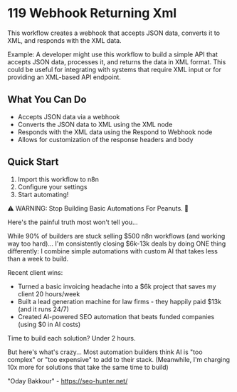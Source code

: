 # 119 Webhook Returning Xml

This workflow creates a webhook that accepts JSON data, converts it to XML, and responds with the XML data.

Example: A developer might use this workflow to build a simple API that accepts JSON data, processes it, and returns the data in XML format. This could be useful for integrating with systems that require XML input or for providing an XML-based API endpoint.

## What You Can Do
- Accepts JSON data via a webhook
- Converts the JSON data to XML using the XML node
- Responds with the XML data using the Respond to Webhook node
- Allows for customization of the response headers and body

## Quick Start
1. Import this workflow to n8n
2. Configure your settings
3. Start automating!

⚠️ WARNING: Stop Building Basic Automations For Peanuts. 🚫

Here's the painful truth most won't tell you...

While 90% of builders are stuck selling $500 n8n workflows (and working way too hard)...
I'm consistently closing $6k-13k deals by doing ONE thing differently:
I combine simple automations with custom AI that takes less than a week to build.

Recent client wins:
* Turned a basic invoicing headache into a $6k project that saves my client 20 hours/week
* Built a lead generation machine for law firms - they happily paid $13k (and it runs 24/7)
* Created AI-powered SEO automation that beats funded companies (using $0 in AI costs)

Time to build each solution? Under 2 hours.

But here's what's crazy...
Most automation builders think AI is "too complex" or "too expensive" to add to their stack.
(Meanwhile, I'm charging 10x more for solutions that take the same time to build)

"Oday Bakkour" - https://seo-hunter.net/
